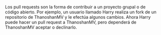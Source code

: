 Los pull requests son la forma de contribuir a un proyecto grupal o de código abierto. Por ejemplo, un usuario llamado Harry realiza un fork de un repositorio de ThanoshanMV y le efectúa algunos cambios. Ahora Harry puede hacer un pull request a ThanoshanMV, pero dependerá de ThanoshanMV aceptar o declinarlo.